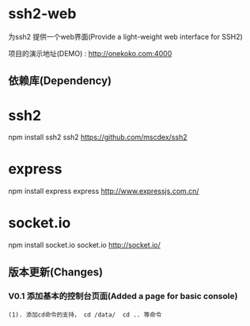 # ssh2-web
为ssh2 提供一个web界面(Provide a light-weight web interface for SSH2)


项目的演示地址(DEMO) : http://onekoko.com:4000

## 依赖库(Dependency)
ssh2
=======
npm install ssh2
ssh2 https://github.com/mscdex/ssh2

express
=======
npm install express
express  http://www.expressjs.com.cn/

socket.io
=======
npm install socket.io
socket.io http://socket.io/




## 版本更新(Changes)
### V0.1  添加基本的控制台页面(Added a page for basic console)
    (1). 添加cd命令的支持， cd /data/  cd .. 等命令

